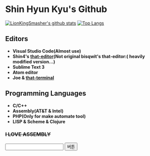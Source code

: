 # Shin Hyun Kyu's Github

[![LionKingSmasher's github stats](https://github-readme-stats.vercel.app/api?username=LionKingSmasher)](https://github.com/anuraghazra/github-readme-stats)
[![Top Langs](https://github-readme-stats.vercel.app/api/top-langs/?username=LionKingSmasher&layout=compact&langs_count=81)](https://github.com/anuraghazra/github-readme-stats)

## Editors
- **Visual Studio Code(Almost use)** 
- **Shin4's [that-editor](https://github.com/bisqwit/that_editor)(Not original bisqwit's that-editor:( heavily modified version...)**
- **Sublime Text 3**
- **Atom editor**
- **Joe & [that-terminal](https://github.com/bisqwit/that_terminal)**

## Programming Languages
- **C/C++**
- **Assembly(AT&T & Intel)**
- **PHP(Only for make automate tool)**
- **LISP & Scheme & Clojure**

### ~~I LOVE ASSEMBLY~~

<!DOCTYPE html5/>
<head>
</head>
<body>
  <input type="text" id="name" name="name">
  <input type="button" name="btntst" value="버튼">
</body>
